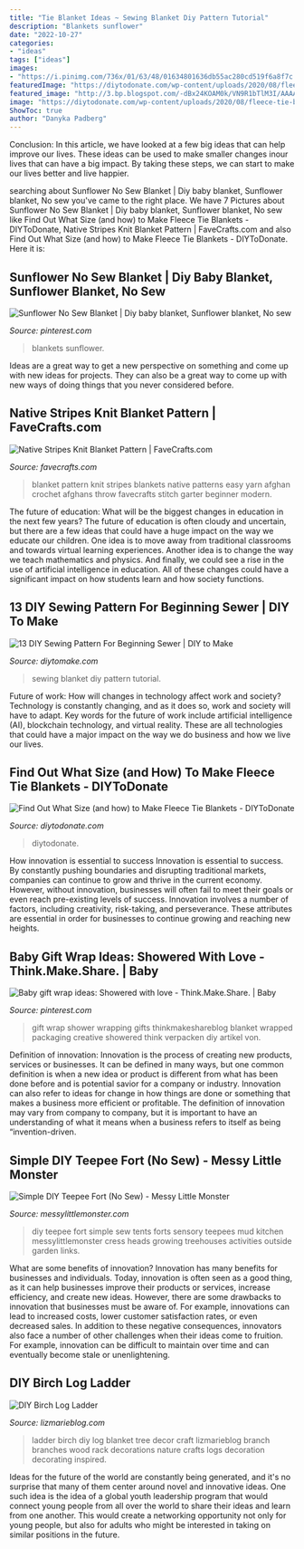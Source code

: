 ```yaml
---
title: "Tie Blanket Ideas ~ Sewing Blanket Diy Pattern Tutorial"
description: "Blankets sunflower"
date: "2022-10-27"
categories:
- "ideas"
tags: ["ideas"]
images:
- "https://i.pinimg.com/736x/01/63/48/01634801636db55ac280cd519f6a8f7c.jpg"
featuredImage: "https://diytodonate.com/wp-content/uploads/2020/08/fleece-tie-blanket-facebook.jpg"
featured_image: "http://3.bp.blogspot.com/-dBx24KOAM0k/VN9R1bTlM3I/AAAAAAAADRY/KdsTw1EBVNc/s1600/simple%2B5%2Bminute%2BDIY%2Btepee%2Bno%2Bsew.jpg"
image: "https://diytodonate.com/wp-content/uploads/2020/08/fleece-tie-blanket-facebook.jpg"
ShowToc: true
author: "Danyka Padberg"
---
```



Conclusion:
In this article, we have looked at a few big ideas that can help improve our lives. These ideas can be used to make smaller changes inour lives that can have a big impact. By taking these steps, we can start to make our lives better and live happier.

	

		
searching about Sunflower No Sew Blanket | Diy baby blanket, Sunflower blanket, No sew you've came to the right place. We have 7 Pictures about Sunflower No Sew Blanket | Diy baby blanket, Sunflower blanket, No sew like Find Out What Size (and how) to Make Fleece Tie Blankets - DIYToDonate, Native Stripes Knit Blanket Pattern | FaveCrafts.com and also Find Out What Size (and how) to Make Fleece Tie Blankets - DIYToDonate. Here it is:
		
    
## Sunflower No Sew Blanket | Diy Baby Blanket, Sunflower Blanket, No Sew

<img loading=lazy src="https://i.pinimg.com/736x/01/63/48/01634801636db55ac280cd519f6a8f7c.jpg" onerror="this.onerror=null;this.src='https://tse3.mm.bing.net/th?id=OIP.Sj2k1oGONyvsYLWZrW_B_AHaHa&amp;pid=15.1';" alt="Sunflower No Sew Blanket | Diy baby blanket, Sunflower blanket, No sew">

_Source: pinterest.com_

>blankets sunflower. 

	

Ideas are a great way to get a new perspective on something and come up with new ideas for projects. They can also be a great way to come up with new ways of doing things that you never considered before.

    
## Native Stripes Knit Blanket Pattern | FaveCrafts.com

<img loading=lazy src="https://d2droglu4qf8st.cloudfront.net/2015/05/220851/Native-Stripes-Knit-Blanket-Pattern_ExtraLarge1000_ID-1000515.jpg?v=1000515" onerror="this.onerror=null;this.src='https://tse1.mm.bing.net/th?id=OIP.26HxlogJkS1yr2zBd7DLegHaFZ&amp;pid=15.1';" alt="Native Stripes Knit Blanket Pattern | FaveCrafts.com">

_Source: favecrafts.com_

>blanket pattern knit stripes blankets native patterns easy yarn afghan crochet afghans throw favecrafts stitch garter beginner modern. 

	

The future of education: What will be the biggest changes in education in the next few years?
The future of education is often cloudy and uncertain, but there are a few ideas that could have a huge impact on the way we educate our children. One idea is to move away from traditional classrooms and towards virtual learning experiences. Another idea is to change the way we teach mathematics and physics. And finally, we could see a rise in the use of artificial intelligence in education. All of these changes could have a significant impact on how students learn and how society functions.

    
## 13 DIY Sewing Pattern For Beginning Sewer | DIY To Make

<img loading=lazy src="http://www.diytomake.com/wp-content/uploads/2015/10/Baby-Blanket-Sewing-Tutorial.jpg" onerror="this.onerror=null;this.src='https://tse4.mm.bing.net/th?id=OIP.Li7u8mtyXCRBYsVZP0kLgQHaLH&amp;pid=15.1';" alt="13 DIY Sewing Pattern For Beginning Sewer | DIY to Make">

_Source: diytomake.com_

>sewing blanket diy pattern tutorial. 

	

Future of work: How will changes in technology affect work and society?
Technology is constantly changing, and as it does so, work and society will have to adapt. Key words for the future of work include artificial intelligence (AI), blockchain technology, and virtual reality. These are all technologies that could have a major impact on the way we do business and how we live our lives.

    
## Find Out What Size (and How) To Make Fleece Tie Blankets - DIYToDonate

<img loading=lazy src="https://diytodonate.com/wp-content/uploads/2020/08/fleece-tie-blanket-facebook.jpg" onerror="this.onerror=null;this.src='https://tse1.mm.bing.net/th?id=OIP.gyTy9KYNcBmzH3ACvpTOwAHaDw&amp;pid=15.1';" alt="Find Out What Size (and how) to Make Fleece Tie Blankets - DIYToDonate">

_Source: diytodonate.com_

>diytodonate. 

	

How innovation is essential to success
Innovation is essential to success. By constantly pushing boundaries and disrupting traditional markets, companies can continue to grow and thrive in the current economy. However, without innovation, businesses will often fail to meet their goals or even reach pre-existing levels of success. Innovation involves a number of factors, including creativity, risk-taking, and perseverance. These attributes are essential in order for businesses to continue growing and reaching new heights.

    
## Baby Gift Wrap Ideas: Showered With Love - Think.Make.Share. | Baby

<img loading=lazy src="https://i.pinimg.com/originals/d3/11/8b/d3118bf587de43dda505847be631574b.jpg" onerror="this.onerror=null;this.src='https://tse4.mm.bing.net/th?id=OIP.HZxQoQ1hiy_UtaxjLHFYGwHaK8&amp;pid=15.1';" alt="Baby gift wrap ideas: Showered with love - Think.Make.Share. | Baby">

_Source: pinterest.com_

>gift wrap shower wrapping gifts thinkmakeshareblog blanket wrapped packaging creative showered think verpacken diy artikel von. 

	

Definition of innovation:
Innovation is the process of creating new products, services or businesses. It can be defined in many ways, but one common definition is when a new idea or product is different from what has been done before and is potential savior for a company or industry. Innovation can also refer to ideas for change in how things are done or something that makes a business more efficient or profitable. The definition of innovation may vary from company to company, but it is important to have an understanding of what it means when a business refers to itself as being “invention-driven.

    
## Simple DIY Teepee Fort (No Sew) - Messy Little Monster

<img loading=lazy src="http://3.bp.blogspot.com/-dBx24KOAM0k/VN9R1bTlM3I/AAAAAAAADRY/KdsTw1EBVNc/s1600/simple%2B5%2Bminute%2BDIY%2Btepee%2Bno%2Bsew.jpg" onerror="this.onerror=null;this.src='https://tse1.mm.bing.net/th?id=OIP.mgTeF-YCTndhCgYwLl3sCgHaJo&amp;pid=15.1';" alt="Simple DIY Teepee Fort (No Sew) - Messy Little Monster">

_Source: messylittlemonster.com_

>diy teepee fort simple sew tents forts sensory teepees mud kitchen messylittlemonster cress heads growing treehouses activities outside garden links. 

	

What are some benefits of innovation?
Innovation has many benefits for businesses and individuals. Today, innovation is often seen as a good thing, as it can help businesses improve their products or services, increase efficiency, and create new ideas. However, there are some drawbacks to innovation that businesses must be aware of. For example, innovations can lead to increased costs, lower customer satisfaction rates, or even decreased sales. In addition to these negative consequences, innovators also face a number of other challenges when their ideas come to fruition. For example, innovation can be difficult to maintain over time and can eventually become stale or unenlightening.

    
## DIY Birch Log Ladder

<img loading=lazy src="http://www.lizmarieblog.com/wp-content/uploads/2015/11/DSC_8041.jpg" onerror="this.onerror=null;this.src='https://tse1.mm.bing.net/th?id=OIP.VZX5WC411jdUpN_QIYOa2AHaLF&amp;pid=15.1';" alt="DIY Birch Log Ladder">

_Source: lizmarieblog.com_

>ladder birch diy log blanket tree decor craft lizmarieblog branch branches wood rack decorations nature crafts logs decoration decorating inspired. 

	

Ideas for the future of the world are constantly being generated, and it's no surprise that many of them center around novel and innovative ideas. One such idea is the idea of a global youth leadership program that would connect young people from all over the world to share their ideas and learn from one another. This would create a networking opportunity not only for young people, but also for adults who might be interested in taking on similar positions in the future.

